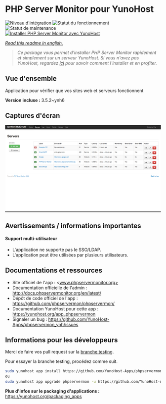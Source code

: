 <!--
N.B.: This README was automatically generated by https://github.com/YunoHost/apps/tree/master/tools/README-generator
It shall NOT be edited by hand.
-->

# PHP Server Monitor pour YunoHost

[![Niveau d'intégration](https://dash.yunohost.org/integration/phpservermon.svg)](https://dash.yunohost.org/appci/app/phpservermon) ![Statut du fonctionnement](https://ci-apps.yunohost.org/ci/badges/phpservermon.status.svg) ![Statut de maintenance](https://ci-apps.yunohost.org/ci/badges/phpservermon.maintain.svg)  
[![Installer PHP Server Monitor avec YunoHost](https://install-app.yunohost.org/install-with-yunohost.svg)](https://install-app.yunohost.org/?app=phpservermon)

*[Read this readme in english.](./README.md)*

> *Ce package vous permet d'installer PHP Server Monitor rapidement et simplement sur un serveur YunoHost.
Si vous n'avez pas YunoHost, regardez [ici](https://yunohost.org/#/install) pour savoir comment l'installer et en profiter.*

## Vue d'ensemble

Application pour vérifier que vos sites web et serveurs fonctionnent

**Version incluse :** 3.5.2~ynh6


## Captures d'écran

![Capture d'écran de PHP Server Monitor](./doc/screenshots/screenshot.png)

## Avertissements / informations importantes

#### Support multi-utilisateur

* L'application ne supporte pas le SSO/LDAP.
* L'application peut être utilisées par plusieurs utilisateurs.

## Documentations et ressources

* Site officiel de l'app : <www.phpservermonitor.org>
* Documentation officielle de l'admin : <http://docs.phpservermonitor.org/en/latest/>
* Dépôt de code officiel de l'app : <https://github.com/phpservermon/phpservermon/>
* Documentation YunoHost pour cette app : <https://yunohost.org/app_phpservermon>
* Signaler un bug : <https://github.com/YunoHost-Apps/phpservermon_ynh/issues>

## Informations pour les développeurs

Merci de faire vos pull request sur la [branche testing](https://github.com/YunoHost-Apps/phpservermon_ynh/tree/testing).

Pour essayer la branche testing, procédez comme suit.

``` bash
sudo yunohost app install https://github.com/YunoHost-Apps/phpservermon_ynh/tree/testing --debug
ou
sudo yunohost app upgrade phpservermon -u https://github.com/YunoHost-Apps/phpservermon_ynh/tree/testing --debug
```

**Plus d'infos sur le packaging d'applications :** <https://yunohost.org/packaging_apps>
